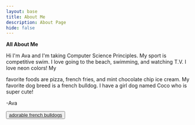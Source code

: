 ```yaml
---
layout: base
title: About Me
description: About Page
hide: false
---
```

**All About Me**

Hi I'm Ava and I'm taking Computer Science Principles. My sport is competitive swim. I love going to the beach, swimming, and watching T.V. I love neon colors! My 

favorite foods are pizza, french fries, and mint chocolate chip ice cream. My favorite dog breed is a french bulldog. I have a girl dog named Coco who is super cute!

 -Ava

<button><a href="https://www.youtube.com/watch?v=RbS_1_Ns9bM">adorable french bulldogs</a></button>